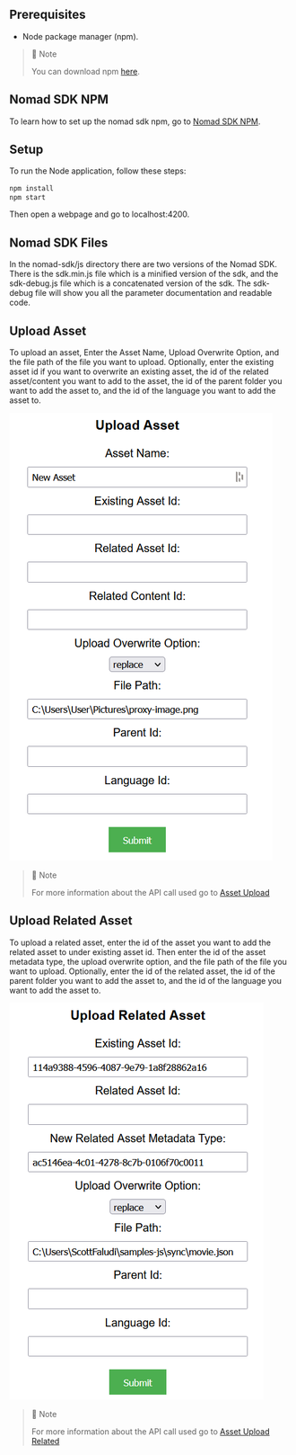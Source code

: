 ## Prerequisites

- Node package manager (npm).

> 📘 Note
> 
> You can download npm [here](https://nodejs.org/en/download).

## Nomad SDK NPM

To learn how to set up the nomad sdk npm, go to [Nomad SDK NPM](doc:nomad-sdk).

## Setup

To run the Node application, follow these steps:
```
npm install
npm start
```

Then open a webpage and go to localhost:4200.

## Nomad SDK Files

In the nomad-sdk/js directory there are two versions of the Nomad SDK. There is the sdk.min.js file which is a minified version of the sdk, and the sdk-debug.js file which is a concatenated version of the sdk. The sdk-debug file will show you all the parameter documentation and readable code.

## Upload Asset

To upload an asset, Enter the Asset Name, Upload Overwrite Option, and the file path of the file you want to upload. Optionally, enter the existing asset id if you want to overwrite an existing asset, the id of the related asset/content you want to add to the asset, the id of the parent folder you want to add the asset to, and the id of the language you want to add the asset to.

![](images/upload-asset.png) 

> 📘 Note
> 
> For more information about the API call used go to [Asset Upload](https://developer.nomad-cms.com/reference/post_asset-upload-start)

## Upload Related Asset

To upload a related asset, enter the id of the asset you want to add the related asset to under existing asset id. Then enter the id of the asset metadata type, the upload overwrite option, and the file path of the file you want to upload. Optionally, enter the id of the related asset, the id of the parent folder you want to add the asset to, and the id of the language you want to add the asset to.

![](images/upload-related-asset.png)

> 📘 Note
>
> For more information about the API call used go to [Asset Upload Related](https://developer.nomad-cms.com/reference/post_asset-upload-start-related-asset)